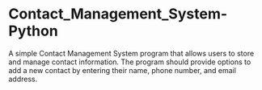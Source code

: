 # Contact_Management_System-Python
A simple Contact Management System program that allows users to store and manage contact information. The program should provide options to add a new contact by entering their name, phone number, and email address.
